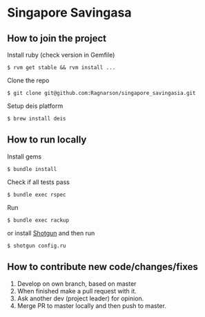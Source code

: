 Singapore Savingasa
==================

##  How to join the project

Install ruby (check version in Gemfile)

  ```
  $ rvm get stable && rvm install ...
  ```

Clone the repo

  ```
  $ git clone git@github.com:Ragnarson/singapore_savingasia.git
  ```

Setup deis platform

  ```
  $ brew install deis
  ```

## How to run locally

Install gems

  ```
  $ bundle install
  ```

Check if all tests pass

  ```
  $ bundle exec rspec
 ```

Run
  ```
  $ bundle exec rackup
  ```

 or install [Shotgun](https://github.com/rtomayko/shotgun) and then run

  ```
  $ shotgun config.ru
  ```

## How to contribute new code/changes/fixes

1. Develop on own branch, based on master
2. When finished make a pull request with it.
3. Ask another dev (project leader) for opinion.
4. Merge PR to master locally and then push to master.
